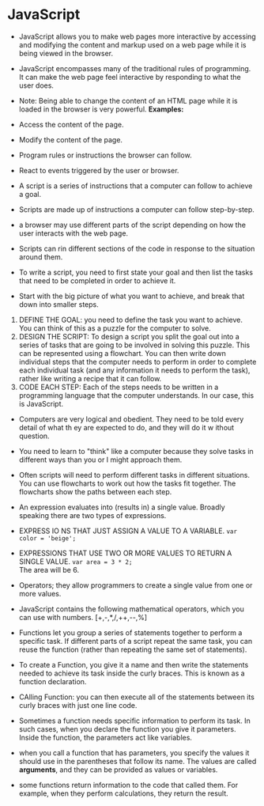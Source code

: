 # JavaScript

* JavaScript allows you to make web pages more interactive by accessing and modifying the content and markup used on a web page while it is being viewed in the browser.

* JavaScript encompasses many of the traditional rules of programming. It can make the web page feel interactive by responding to what the user does.

* Note: Being able to change the content of an HTML page while it is loaded in the browser is very powerful. 
**Examples:**
* Access the content of the page.
* Modify the content of the page.
* Program rules or instructions the browser can follow.
* React to events triggered by the user or browser.

* A script is a series of instructions that a computer can follow to achieve a goal.
* Scripts are made up of instructions a computer can follow step-by-step.
* a browser may use different parts of the script depending on how the user interacts with the web page.
* Scripts can rin different sections of the code in response to the situation around them.
* To write a script, you need to first state your goal and then list the tasks that need to be completed in order to achieve it.
* Start with the big picture of what you want to achieve, and break that down into smaller steps.

1. DEFINE THE GOAL:  you need to define the task you want to
achieve. You can think of this as a puzzle for the computer to solve.
2. DESIGN THE SCRIPT: To design a script you split the goal out into a series of tasks that are going to be involved in solving this
puzzle. This can be represented using a flowchart. You can then write down individual steps that the computer needs to perform in order to complete each individual task (and any information it needs to perform the task), rather like writing a recipe that it can follow.
3. CODE EACH STEP: Each of the steps needs to be written in a programming language that the computer understands. In our case, this is JavaScript.

* Computers are very logical and obedient. They need to be told every detail of what th ey are expected to do, and they will do it w ithout question.

* You need to learn to "think" like a computer because they solve tasks in different ways than you or I might approach them.

* Often scripts will need to perform different tasks in different situations. You can use flowcharts to work out how the tasks fit together. The flowcharts show the paths between each step.

* An expression evaluates into (results in) a single value. Broadly speaking
there are two types of expressions.

* EXPRESS IO NS THAT JUST ASSIGN A VALUE TO A VARIABLE.
` var color = 'beige'; `
* EXPRESSIONS THAT USE TWO OR MORE VALUES TO RETURN A SINGLE VALUE.
` var area = 3 * 2; `  
The area will be 6.

* Operators; they allow programmers to create a single value from one or more values.

* JavaScript contains the following mathematical operators, which you can use with numbers. [+,-,*,/,++,--,%]

* Functions let you group a series of statements together to perform a
specific task. If different parts of a script repeat the same task, you can reuse the function (rather than repeating the same set of statements).

* To create a Function, you give it a name and then write the statements needed to achieve its task inside the curly braces. This is known as a function declaration.

* CAlling Function: you can then execute all of the statements between its curly braces with just one line code.

* Sometimes a function needs specific information to perform its task. In such cases, when you declare the function you give it parameters. Inside the function, the parameters act like variables.

* when you call a function that has parameters, you specify the values it should use in the parentheses that follow its name. The values are called **arguments**, and they can be provided as values or variables. 
* some functions return information to the code that called them. For example, when they perform calculations, they return the result.